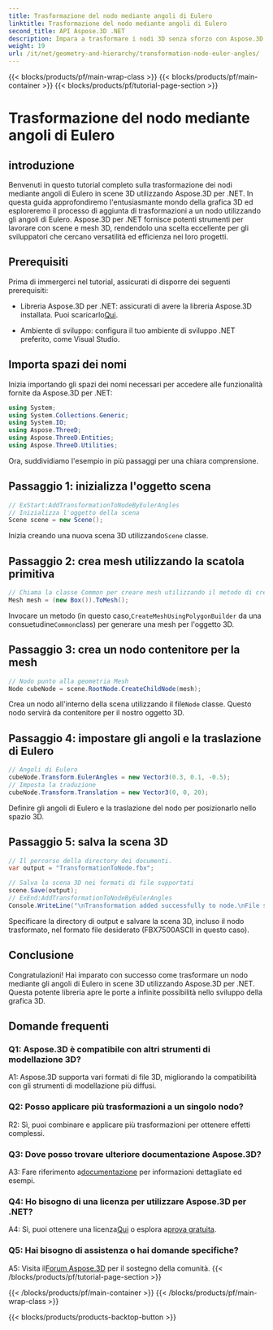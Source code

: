 ```yaml
---
title: Trasformazione del nodo mediante angoli di Eulero
linktitle: Trasformazione del nodo mediante angoli di Eulero
second_title: API Aspose.3D .NET
description: Impara a trasformare i nodi 3D senza sforzo con Aspose.3D per .NET. Segui la nostra guida passo passo per ottenere risultati sorprendenti nei tuoi progetti.
weight: 19
url: /it/net/geometry-and-hierarchy/transformation-node-euler-angles/
---
```


{{< blocks/products/pf/main-wrap-class >}}
{{< blocks/products/pf/main-container >}}
{{< blocks/products/pf/tutorial-page-section >}}

# Trasformazione del nodo mediante angoli di Eulero

## introduzione

Benvenuti in questo tutorial completo sulla trasformazione dei nodi mediante angoli di Eulero in scene 3D utilizzando Aspose.3D per .NET. In questa guida approfondiremo l'entusiasmante mondo della grafica 3D ed esploreremo il processo di aggiunta di trasformazioni a un nodo utilizzando gli angoli di Eulero. Aspose.3D per .NET fornisce potenti strumenti per lavorare con scene e mesh 3D, rendendolo una scelta eccellente per gli sviluppatori che cercano versatilità ed efficienza nei loro progetti.

## Prerequisiti

Prima di immergerci nel tutorial, assicurati di disporre dei seguenti prerequisiti:

-  Libreria Aspose.3D per .NET: assicurati di avere la libreria Aspose.3D installata. Puoi scaricarlo[Qui](https://releases.aspose.com/3d/net/).

- Ambiente di sviluppo: configura il tuo ambiente di sviluppo .NET preferito, come Visual Studio.

## Importa spazi dei nomi

Inizia importando gli spazi dei nomi necessari per accedere alle funzionalità fornite da Aspose.3D per .NET:

```csharp
using System;
using System.Collections.Generic;
using System.IO;
using Aspose.ThreeD;
using Aspose.ThreeD.Entities;
using Aspose.ThreeD.Utilities;
```

Ora, suddividiamo l'esempio in più passaggi per una chiara comprensione.

## Passaggio 1: inizializza l'oggetto scena

```csharp
// ExStart:AddTransformationToNodeByEulerAngles
// Inizializza l'oggetto della scena
Scene scene = new Scene();
```

 Inizia creando una nuova scena 3D utilizzando`Scene` classe.


## Passaggio 2: crea mesh utilizzando la scatola primitiva

```csharp
// Chiama la classe Common per creare mesh utilizzando il metodo di creazione poligoni per impostare l'istanza della mesh
Mesh mesh = (new Box()).ToMesh();
```

 Invocare un metodo (in questo caso,`CreateMeshUsingPolygonBuilder` da una consuetudine`Common`class) per generare una mesh per l'oggetto 3D.

## Passaggio 3: crea un nodo contenitore per la mesh

```csharp
// Nodo punto alla geometria Mesh
Node cubeNode = scene.RootNode.CreateChildNode(mesh);
```

 Crea un nodo all'interno della scena utilizzando il file`Node` classe. Questo nodo servirà da contenitore per il nostro oggetto 3D.

## Passaggio 4: impostare gli angoli e la traslazione di Eulero

```csharp
// Angoli di Eulero
cubeNode.Transform.EulerAngles = new Vector3(0.3, 0.1, -0.5);            
// Imposta la traduzione
cubeNode.Transform.Translation = new Vector3(0, 0, 20);
```

Definire gli angoli di Eulero e la traslazione del nodo per posizionarlo nello spazio 3D.

## Passaggio 5: salva la scena 3D

```csharp
// Il percorso della directory dei documenti.
var output = "TransformationToNode.fbx";

// Salva la scena 3D nei formati di file supportati
scene.Save(output);
// ExEnd:AddTransformationToNodeByEulerAngles
Console.WriteLine("\nTransformation added successfully to node.\nFile saved at " + output);
```

Specificare la directory di output e salvare la scena 3D, incluso il nodo trasformato, nel formato file desiderato (FBX7500ASCII in questo caso).

## Conclusione

Congratulazioni! Hai imparato con successo come trasformare un nodo mediante gli angoli di Eulero in scene 3D utilizzando Aspose.3D per .NET. Questa potente libreria apre le porte a infinite possibilità nello sviluppo della grafica 3D.

## Domande frequenti

### Q1: Aspose.3D è compatibile con altri strumenti di modellazione 3D?

A1: Aspose.3D supporta vari formati di file 3D, migliorando la compatibilità con gli strumenti di modellazione più diffusi.

### Q2: Posso applicare più trasformazioni a un singolo nodo?

R2: Sì, puoi combinare e applicare più trasformazioni per ottenere effetti complessi.

### Q3: Dove posso trovare ulteriore documentazione Aspose.3D?

 A3: Fare riferimento a[documentazione](https://reference.aspose.com/3d/net/) per informazioni dettagliate ed esempi.

### Q4: Ho bisogno di una licenza per utilizzare Aspose.3D per .NET?

 A4: Sì, puoi ottenere una licenza[Qui](https://purchase.aspose.com/buy) o esplora a[prova gratuita](https://releases.aspose.com/).

### Q5: Hai bisogno di assistenza o hai domande specifiche?

 A5: Visita il[Forum Aspose.3D](https://forum.aspose.com/c/3d/18) per il sostegno della comunità.
{{< /blocks/products/pf/tutorial-page-section >}}

{{< /blocks/products/pf/main-container >}}
{{< /blocks/products/pf/main-wrap-class >}}

{{< blocks/products/products-backtop-button >}}

